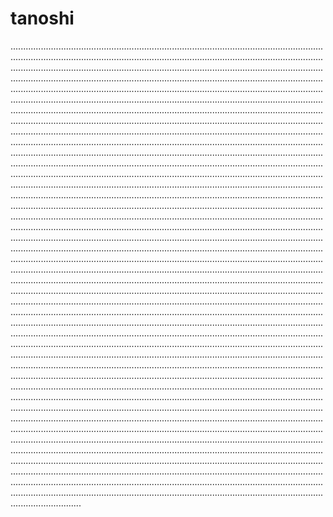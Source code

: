 # tanoshi
................................................................................................................................................................................................................................................................................................................................................................................................................................................................................................................................................................................................................................................................................................................................................................................................................................................................................................................................................................................................................................................................................................................................................................................................................................................................................................................................................................................................................................................................................................................................................................................................................................................................................................................................................................................................................................................................................................................................................................................................................................................................................................................................................................................................................................................................................................................................................................................................................................................................................................................................................................................................................................................................................................................................................................................................................................................................................................................................................................................................................................................................................................................................................................................................................................................................................................................................................................................................................................................................................................................................................................................................................................................................................................................................................................................................................................................................................................................................................................................................................................................................................................................................................................................................................................................................................................................................................................................................................................................................................................................................................................................................................................................................................................................................................................................................................................................................................................................................................................................................................................................................................................................................................................................................................................................................................................................................................................................................................................................................................................................................................................................